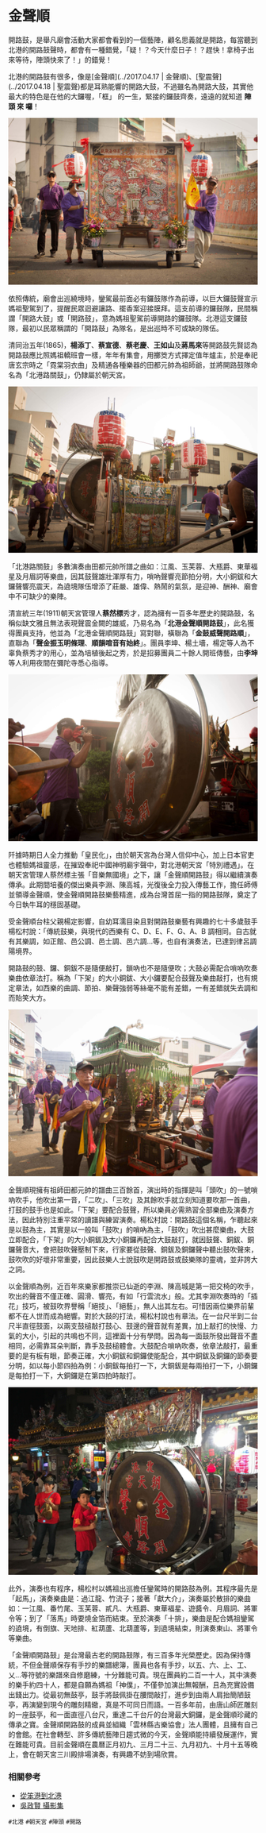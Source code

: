 # 金聲順

開路鼓，是舉凡廟會活動大家都會看到的一個藝陣，顧名思義就是開路，每當聽到北港的開路鼓聲時，都會有一種錯覺，「疑！？今天什麼日子！？趕快！拿椅子出來等待，陣頭快來了！」的錯覺！

北港的開路鼓有很多，像是[金聲順](../2017.04.17 | 金聲順)、[聖震聲](../2017.04.18 | 聖震聲)都是耳熟能響的開路大鼓，不過雖名為開路大鼓，其實他最大的特色是在他的大鑼喔，「框」 的一生，緊接的鑼鼓齊奏，遠遠的就知道 **陣 頭 來 囉**！

![金聲順大旗（吳政賢 攝）](img/001.jpg)


依照傳統，廟會出巡繞境時，鑾駕最前面必有鑼鼓隊作為前導，以巨大鑼鼓聲宣示媽祖聖駕到了，提醒民眾迴避讓路、擺香案迎接膜拜。這支前導的鑼鼓隊，民間稱謂「開路大鼓」或「開路鼓」，意為媽祖聖駕前導開路的鑼鼓隊。北港這支鑼鼓隊，最初以民眾稱謂的「開路鼓」為隊名，是出巡時不可或缺的隊伍。

清同治五年(1865)，**楊添丁**、**蔡宣德**、**蔡老慶**、**王如山**及**蔣馬來**等開路鼓先賢認為開路鼓應比照媽祖轎班會一樣，年年有集會，用擲筊方式擇定值年爐主，於是奉祀唐玄宗時之「霓棠羽衣曲」及精通各種樂器的田都元帥為祖師爺，並將開路鼓隊命名為「北港路關鼓」，仍隸屬於朝天宮。

![2016 金聲順（吳政賢 攝）](img/002.jpg)


「北港路關鼓」多數演奏由田都元帥所譜之曲如：江風、玉芙蓉、大瓶爵、東華福星及月眉詞等樂曲，因其鼓聲雄壯渾厚有力，嗩吶聲響亮節拍分明，大小銅鈸和大鑼聲響亮震天，為遶境隊伍增添了莊嚴、雄偉、熱鬧的氣氛，是迎神、酬神、廟會中不可缺少的樂陣。

清宣統三年(1911)朝天宮管理人**蔡然標**秀才，認為擁有一百多年歷史的開路鼓，名稱似缺文雅且無法表現聲震金闕的雄威，乃易名為「**北港金聲順開路鼓**」，此名獲得團員支持，他並為「北港金聲順開路鼓」寫對聯，橫聯為「**金鼓威聲開路順**」，直聯為「**聲金振玉明條理**、**順韻喧音有始終**」。團員李坤、楊土墻，楊定等人為不辜負蔡秀才的用心，並為培植後起之秀，於是招募團員二十餘人開班傳藝，由**李坤**等人利用夜間在彌陀寺悉心指導。

![金聲順大鑼（吳政賢 攝）](img/003.jpg)


阡據時期日人全力推動「皇民化」，由於朝天宮為台灣人信仰中心，加上日本官吏也體驗媽祖靈感，在摧毀奉祀中國神明廟宇聲中，對北港朝天宮「特別禮遇」。在朝天宮管理人蔡然標主張「音樂無國境」之下，讓「金聲順開路鼓」得以繼續演奏傳承。此期間培養的傑出樂員李淵、陳高城，光復後全力投入傳藝工作，擔任師傅並領導金聲順，使金聲順開路鼓樂藝精進，成為台灣首屈一指的開路鼓隊，奠定了今日執牛耳的穩固基礎。

受金聲順台柱父親楊定影響，自幼耳濡目染且對開路鼓樂藝有興趣的七十多歲鼓手楊松村說：「傳統鼓樂，與現代的西樂有 C、D、E、F、G、A、B 調相同。自古就有其樂調，如正館、邑公調、邑士調、邑六調…等，也自有演奏法，已達到律呂調陽境界。

開路鼓的鼓、鑼、銅鈸不是隨便敲打，鎖吶也不是隨便吹；大鼓必需配合嗩吶吹奏樂曲依章法打。稱為「下架」的大小銅鈸、大小鑼要配合鼓聲及樂曲敲打，也有規定章法，如西樂的曲調、節拍、樂聲強弱等絲毫不能有差錯，一有差錯就失去調和而貽笑大方。

![金聲順開路鼓（吳政賢 攝）](img/004.jpg)


金聲順現擁有祖師田都元帥的譜曲三百餘首，演出時的指揮是叫「頭吹」的一號嗩吶吹手，他吹出第一音，「二吹」、「三吹」及其餘吹手就立刻知道要吹那一首曲，打鼓的鼓手也是如此。「下架」要配合鼓聲，所以樂員必需熟習全部樂曲及演奏方法，因此特別注重平常的讀譜與練習演奏。楊松村說：開路鼓這個名稱，乍聽起來是以鼓為主，其實是以一般叫「鼓吹」的嗩吶為主，「鼓吹」吹出甚麼樂曲，大鼓立即配合，「下架」的大小銅鈸及大小銅鑼再配合大鼓敲打，就因鼓聲、銅鈸、銅鑼聲音大，會把鼓吹聲壓制下來，行家要從鼓聲、銅鈸及銅鑼聲中聽出鼓吹聲來，鼓吹吹的好壞非常重要，因此鼓樂人士說鼓吹是開路鼓或鼓樂隊的靈魂，並非誇大之詞。

以金聲順為例，近百年來樂家都推崇已仙逝的李淵、陳高城是第一把交椅的吹手，吹出的聲音不僅正確、圓滑、響亮，有如「行雲流水」般。尤其李淵吹奏時的「插花」技巧，被鼓吹界譽稱「絕技」、「絕藝」，無人出其左右。可惜因兩位樂界前輩都不在人世而成為絕響。對於大鼓的打法，楊松村說也有章法。在一台尺半到二台尺半直徑鼓面，以兩支鼓槌敲打鼓心、鼓邊的聲音就有差異，加上敲打的快慢、力氣的大小，引起的共鳴也不同，這裡面十分有學問。因為每一面鼓所發出聲音不盡相同，必需靠耳朵判斷，靠手及鼓槌體會。大鼓配合嗩吶吹奏，依章法敲打，最重要的是有板有眼，節奏正確，大小銅鈸和銅鑼使能配合，其中銅鈸及銅鑼的節奏要分明，如以每小節四拍為例：小銅鈸每拍打一下，大銅鈸是每兩拍打一下，小銅鑼是每拍打一下，大銅鑼是在第四拍時敲打。

![金聲順於 3月 19前晚先行起馬儀式（吳政賢 攝）](img/005.jpg)


此外，演奏也有程序，楊松村以媽祖出巡擔任鑾駕時的開路鼓為例。其程序最先是「起馬」，演奏樂曲是：過江龍、竹流子；接著「獻大介」，演奏屬於散排的樂曲如：一江風、番竹尾、玉芙蓉、貳凡、大瓶爵、東華福星、遊醬令、月眉詞、將軍令等；到了「落馬」時要燒金箔而結束。至於演奏「十排」，樂曲是配合媽祖鑾駕的遶境，有倒旗、天地排、紅葫蘆、北葫蘆等，到遶境結束，則演奏東山、將軍令等樂曲。

「金聲順開路鼓」是台灣最古老的開路鼓隊，有三百多年光榮歷史。因為保持傳統，不但金聲順保存有手抄的樂譜總簿，團員也各有手抄，以五、六、上、工、乂…等符號的樂譜來自修磨練，十分難能可貴。現在團員約二百一十人，其中演奏的樂手約四十人，都是自願為媽祖「神僕」，不僅參加演出無報酬，且為充實設備出錢出力。從最初無鼓亭，鼓手將鼓佩掛在腰間敲打，進步到由兩人肩抬簡陋鼓亭，再演變到現今的雕刻精緻，真是不可同日而語。一百多年前，由唐山師匠雕刻的一座鼓亭，和一面直徑八台尺，重達二千台斤的台灣最大銅鑼，是金聲順珍藏的傳承之寶。金聲順開路鼓的成員並組織「雲林縣古樂協會」法人團體，且擁有自己的會館。在社會轉型、許多傳統藝陣日趨式微的今天，金聲順能持續發展運作，實在難能可貴。目前金聲順在農曆正月初九、三月二十三、九月初九、十月十五等晚上，會在朝天宮三川殿排場演奏，有興趣不妨到場欣賞。


### 相關參考
* [從笨港到北港](http://www.cuy.ylc.edu.tw/~cuy14/eBook/ch3-4.htm)
* [吳政賢 攝影集](https://www.facebook.com/comdan66)

`#北港` `#朝天宮` `#陣頭` `#開路`